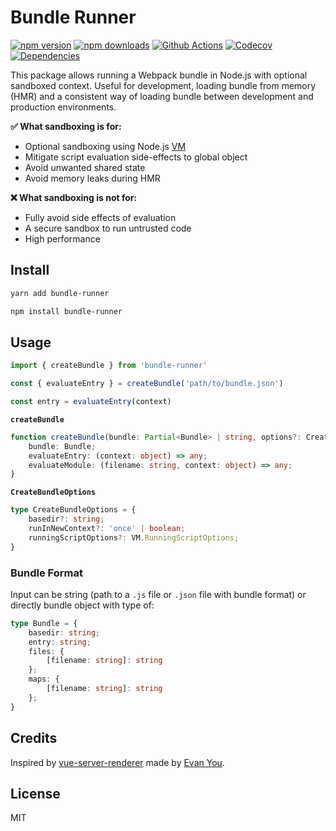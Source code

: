 # Bundle Runner

[![npm version][npm-version-src]][npm-version-href]
[![npm downloads][npm-downloads-src]][npm-downloads-href]
[![Github Actions][github-actions-src]][github-actions-href]
[![Codecov][codecov-src]][codecov-href]
[![Dependencies][david-dm-src]][david-dm-href]

This package allows running a Webpack bundle in Node.js with optional sandboxed context. Useful for development, loading bundle from memory (HMR) and a consistent way of loading bundle between development and production environments.

**✅ What sandboxing is for:**

- Optional sandboxing using Node.js [VM](https://nodejs.org/api/vm.html)
- Mitigate script evaluation side-effects to global object
- Avoid unwanted shared state
- Avoid memory leaks during HMR

**❌ What sandboxing is not for:**

- Fully avoid side effects of evaluation
- A secure sandbox to run untrusted code
- High performance

## Install

```sh
yarn add bundle-runner

npm install bundle-runner
```

## Usage

```ts
import { createBundle } from 'bundle-runner'

const { evaluateEntry } = createBundle('path/to/bundle.json')

const entry = evaluateEntry(context)
```

**`createBundle`**

```ts
function createBundle(bundle: Partial<Bundle> | string, options?: CreateBundleOptions): {
    bundle: Bundle;
    evaluateEntry: (context: object) => any;
    evaluateModule: (filename: string, context: object) => any;
}
```

**`CreateBundleOptions`**

```ts
type CreateBundleOptions = {
    basedir?: string;
    runInNewContext?: 'once' | boolean;
    runningScriptOptions?: VM.RunningScriptOptions;
}
```

### Bundle Format

Input can be string (path to a `.js` file or `.json` file with bundle format) or directly bundle object with type of:

```ts
type Bundle = {
    basedir: string;
    entry: string;
    files: {
        [filename: string]: string
    };
    maps: {
        [filename: string]: string
    };
}
```

## Credits

Inspired by [vue-server-renderer](https://www.npmjs.com/package/vue-server-renderer) made by [Evan You](https://github.com/yyx990803).

## License

MIT

<!-- Badges -->
[npm-version-src]: https://img.shields.io/npm/v/bundle-runner?style=flat-square
[npm-version-href]: https://npmjs.com/package/bundle-runner

[npm-downloads-src]: https://img.shields.io/npm/dm/bundle-runner?style=flat-square
[npm-downloads-href]: https://npmjs.com/package/bundle-runner

[github-actions-src]: https://img.shields.io/github/workflow/status/nuxt-contrib/bundle-runner/test/master?style=flat-square
[github-actions-href]: https://github.com/nuxt-contrib/bundle-runner/actions?query=workflow%3Atest

[codecov-src]: https://img.shields.io/codecov/c/gh/nuxt-contrib/bundle-runner/master?style=flat-square
[codecov-href]: https://codecov.io/gh/nuxt-contrib/bundle-runner

[david-dm-src]: https://img.shields.io/david/nuxt-contrib/bundle-runner?style=flat-square
[david-dm-href]: https://david-dm.org/nuxt-contrib/bundle-runner
